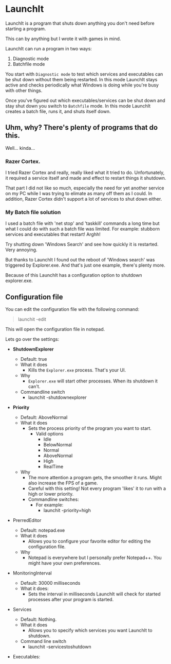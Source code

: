 # LaunchIt

LaunchIt is a program that shuts down anything you don't need before starting a program.

This can by anything but I wrote it with games in mind.

LaunchIt can run a program in two ways:
1. Diagnostic mode
1. Batchfile mode

You start with `Diagnostic mode` to test which services and executables can be shut down without them being restarted. 
In this mode LaunchIt stays active and checks periodically what Windows is doing while you're busy with other things.

Once you've figured out which executables/services can be shut down and stay shut down you switch to `Batchfile` mode. 
In this mode LaunchIt creates a batch file, runs it, and shuts itself down.

## Uhm, why? There's plenty of programs that do this.

Well... kinda...

### Razer Cortex.
I tried Razer Cortex and really, really liked what it tried to do. Unfortunately, it required a service itself and made and effect to restart things it shutdown.

That part I did not like so much, especially the need for yet another service on my PC while I was trying to elimate as many off them as I could.
In addition, Razer Cortex didn't support a lot of services to shut down either.

### My Batch file solution
I used a batch file with 'net stop' and 'taskkill' commands a long time but what I could do with such a batch file was limited.
For example: stubborn services and executables that restart! Arghh!

Try shutting down 'Windows Search' and see how quickly it is restarted. Very annoying.

But thanks to LaunchIt I found out the reboot of 'Windows search' was triggered by Explorer.exe. And that's just one example, there's plenty more.

Because of this LaunchIt has a configuration option to shutdown explorer.exe. 

## Configuration file

You can edit the configuration file with the following command:

> launchit -edit

This will open the configuration file in notepad.

Lets go over the settings:

* __ShutdownExplorer__
  * Default: true
  * What it does
    * Kills the `Explorer.exe` process. That's your UI.
  * Why
    * `Explorer.exe` will start other processes. When its shutdown it can't.
  * Commandline switch
    * launchit -shutdownexplorer
* __Priority__
  * Default: AboveNormal
  * What it does
    * Sets the process priority of the program you want to start.
      * Valid options
        * Idle
        * BelowNormal
        * Normal
        * AboveNormal
        * High
        * RealTime
  * Why
    * The more attention a program gets, the smoother it runs. Might also increase the FPS of a game.
    * Careful with this setting! Not every program 'likes' it to run with a high or lower priority.
    * Commandline switches:
      * For example: 
        * launchit -priority=high
* PrerredEditor
  * Default: notepad.exe
  * What it does
    * Allows you to configure your favorite editor for editing the configuration file.
  * Why
    * Notepad is everywhere but I personally prefer Notepad++. You might have your own preferences.
* MonitoringInterval
  * Default: 30000 milliseconds
  * What it does:
    * Sets the interval in milliseconds LaunchIt will check for started processes after your program is started.
* Services
  * Default: Nothing.
  * What it does
    * Allows you to specify which services you want LaunchIt to shutdown.
  * Command line switch
    * launchit -servicestoshutdown
    
* Executables:
```
